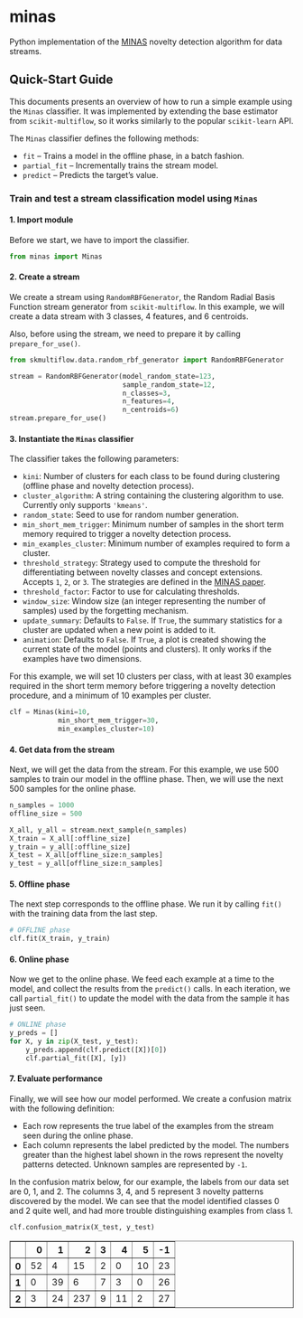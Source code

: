 # minas

Python implementation of the [MINAS](http://www.liaad.up.pt/area/jgama/MINAS.pdf) novelty detection algorithm for data streams.

## Quick-Start Guide

This documents presents an overview of how to run a simple example using the `Minas` classifier. It was implemented by extending the base estimator from `scikit-multiflow`, so it works similarly to the popular `scikit-learn` API.

The `Minas` classifier defines the following methods:

- `fit` – Trains a model in the offline phase, in a batch fashion.
- `partial_fit` – Incrementally trains the stream model.
- `predict` – Predicts the target’s value.

### Train and test a stream classification model using `Minas`

#### 1. Import module

Before we start, we have to import the classifier.


```python
from minas import Minas
```

#### 2. Create a stream

We create a stream using `RandomRBFGenerator`, the Random Radial Basis Function stream generator from `scikit-multiflow`. In this example, we will create a data stream with 3 classes, 4 features, and 6 centroids.

Also, before using the stream, we need to prepare it by calling `prepare_for_use()`.


```python
from skmultiflow.data.random_rbf_generator import RandomRBFGenerator

stream = RandomRBFGenerator(model_random_state=123,
                            sample_random_state=12,
                            n_classes=3,
                            n_features=4,
                            n_centroids=6)
stream.prepare_for_use()
```

#### 3. Instantiate the `Minas` classifier

The classifier takes the following parameters:

- `kini`: Number of clusters for each class to be found during clustering (offline phase and novelty detection process).
- `cluster_algorithm`: A string containing the clustering algorithm to use. Currently only supports `'kmeans'`.
- `random_state`: Seed to use for random number generation.
- `min_short_mem_trigger`: Minimum number of samples in the short term memory required to trigger a novelty detection process.
- `min_examples_cluster`: Minimum number of examples required to form a cluster.
- `threshold_strategy`: Strategy used to compute the threshold for differentiating between novelty classes and concept extensions. Accepts `1`, `2`, or `3`. The strategies are defined in the [MINAS paper](http://www.liaad.up.pt/area/jgama/MINAS.pdf).
- `threshold_factor`: Factor to use for calculating thresholds.
- `window_size`: Window size (an integer representing the number of samples) used by the forgetting mechanism.
- `update_summary`: Defaults to `False`. If `True`, the summary statistics for a cluster are updated when a new point is added to it.
- `animation`: Defaults to `False`. If `True`, a plot is created showing the current state of the model (points and clusters). It only works if the examples have two dimensions.

For this example, we will set 10 clusters per class, with at least 30 examples required in the short term memory before triggering a novelty detection procedure, and a minimum of 10 examples per cluster.


```python
clf = Minas(kini=10,
            min_short_mem_trigger=30,
            min_examples_cluster=10)
```

#### 4. Get data from the stream

Next, we will get the data from the stream. For this example, we use 500 samples to train our model in the offline phase. Then, we will use the next 500 samples for the online phase.


```python
n_samples = 1000
offline_size = 500

X_all, y_all = stream.next_sample(n_samples)
X_train = X_all[:offline_size]
y_train = y_all[:offline_size]
X_test = X_all[offline_size:n_samples]
y_test = y_all[offline_size:n_samples]
```

#### 5. Offline phase

The next step corresponds to the offline phase. We run it by calling `fit()` with the training data from the last step.


```python
# OFFLINE phase
clf.fit(X_train, y_train)
```




#### 6. Online phase

Now we get to the online phase. We feed each example at a time to the model, and collect the results from the `predict()` calls. In each iteration, we call `partial_fit()` to update the model with the data from the sample it has just seen.


```python
# ONLINE phase
y_preds = []
for X, y in zip(X_test, y_test):
    y_preds.append(clf.predict([X])[0])
    clf.partial_fit([X], [y])
```

#### 7. Evaluate performance

Finally, we will see how our model performed. We create a confusion matrix with the following definition:

- Each row represents the true label of the examples from the stream seen during the online phase.
- Each column represents the label predicted by the model. The numbers greater than the highest label shown in the rows represent the novelty patterns detected. Unknown samples are represented by `-1`.

In the confusion matrix below, for our example, the labels from our data set are 0, 1, and 2. The columns 3, 4, and 5 represent 3 novelty patterns discovered by the model. We can see that the model identified classes 0 and 2 quite well, and had more trouble distinguishing examples from class 1.


```python
clf.confusion_matrix(X_test, y_test)
```




<div>
<table border="1" class="dataframe">
  <thead>
    <tr style="text-align: right;">
      <th></th>
      <th>0</th>
      <th>1</th>
      <th>2</th>
      <th>3</th>
      <th>4</th>
      <th>5</th>
      <th>-1</th>
    </tr>
  </thead>
  <tbody>
    <tr>
      <th>0</th>
      <td>52</td>
      <td>4</td>
      <td>15</td>
      <td>2</td>
      <td>0</td>
      <td>10</td>
      <td>23</td>
    </tr>
    <tr>
      <th>1</th>
      <td>0</td>
      <td>39</td>
      <td>6</td>
      <td>7</td>
      <td>3</td>
      <td>0</td>
      <td>26</td>
    </tr>
    <tr>
      <th>2</th>
      <td>3</td>
      <td>24</td>
      <td>237</td>
      <td>9</td>
      <td>11</td>
      <td>2</td>
      <td>27</td>
    </tr>
  </tbody>
</table>
</div>
